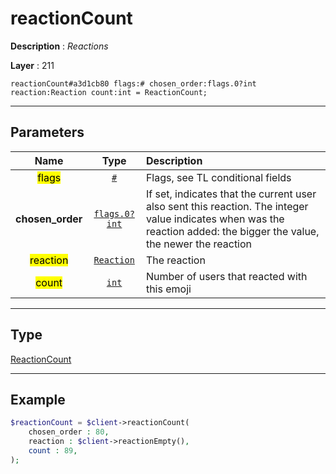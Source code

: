 # reactionCount

**Description** : *Reactions*

**Layer** : 211

```tl
reactionCount#a3d1cb80 flags:# chosen_order:flags.0?int reaction:Reaction count:int = ReactionCount;
```

---

## Parameters

| Name | Type | Description |
| :---: | :---: | :--- |
| <mark>flags</mark> | [`#`](type/#) | Flags, see TL conditional fields |
| **chosen_order** | [`flags.0?int`](type/int) | If set, indicates that the current user also sent this reaction. The integer value indicates when was the reaction added: the bigger the value, the newer the reaction |
| <mark>reaction</mark> | [`Reaction`](type/Reaction) | The reaction |
| <mark>count</mark> | [`int`](type/int) | Number of users that reacted with this emoji |

---

## Type

[ReactionCount](type/ReactionCount)

---

## Example

```php
$reactionCount = $client->reactionCount(
	chosen_order : 80,
	reaction : $client->reactionEmpty(),
	count : 89,
);
```